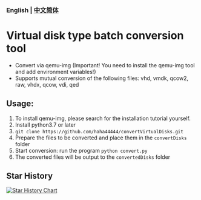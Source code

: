 ### English | [中文简体](https://github.com/haha44444/convertVirtualDisks/README_CN.md)
# Virtual disk type batch conversion tool
* Convert via qemu-img (Important! You need to install the qemu-img tool and add environment variables!)
* Supports mutual conversion of the following files: vhd, vmdk, qcow2, raw, vhdx, qcow, vdi, qed

## Usage:
1. To install qemu-img, please search for the installation tutorial yourself.
2. Install python3.7 or later
3. `git clone https://github.com/haha44444/convertVirtualDisks.git`
4. Prepare the files to be converted and place them in the `convertDisks` folder
5. Start conversion: run the program `python convert.py`
6. The converted files will be output to the `convertedDisks` folder

## Star History

[![Star History Chart](https://api.star-history.com/svg?repos=haha44444/convertVirtualDisks&type=Date)](https://star-history.com/#haha44444/convertVirtualDisks&Date)
